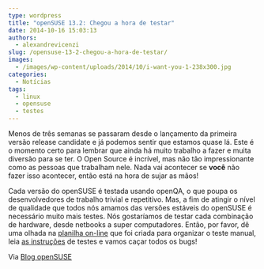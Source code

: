 ```yaml
---
type: wordpress
title: "openSUSE 13.2: Chegou a hora de testar"
date: 2014-10-16 15:03:13
authors:
  - alexandrevicenzi
slug: /opensuse-13-2-chegou-a-hora-de-testar/
images:
  - /images/wp-content/uploads/2014/10/i-want-you-1-238x300.jpg
categories:
  - Notícias
tags:
  - linux
  - opensuse
  - testes
---
```


Menos de três semanas se passaram desde o lançamento da primeira versão release candidate e já podemos sentir que estamos quase lá. Este é o momento certo para lembrar que ainda há muito trabalho a fazer e muita diversão para se ter. O Open Source é incrível, mas não tão impressionante como as pessoas que trabalham nele. Nada vai acontecer se <strong>você</strong> não fazer isso acontecer, então está na hora de sujar as mãos!

Cada versão do openSUSE é testada usando openQA, o que poupa os desenvolvedores de trabalho trivial e repetitivo. Mas, a fim de atingir o nível de qualidade que todos nós amamos das versões estáveis do openSUSE ​​é necessário muito mais testes. Nós gostaríamos de testar cada combinação de hardware, desde netbooks a super computadores. Então, por favor, dê uma olhada na <a href="https://docs.google.com/spreadsheet/ccc?key=0AgNkaGiuxpjxdFdIaGx5Y0xxOVY0NHZ1TXV3eXhQUEE&amp;usp=sharing">planilha on-line</a> que foi criada para organizar o teste manual, leia <a href="http://lists.opensuse.org/opensuse-testing/2014-10/msg00001.html">as instruções</a> de testes e vamos caçar todos os bugs!

Via <a href="https://news.opensuse.org/2014/10/16/opensuse-13-2-time-to-get-your-hands-dirty/">Blog openSUSE</a>